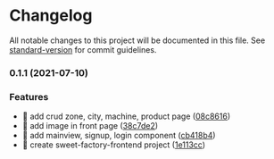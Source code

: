 # Changelog

All notable changes to this project will be documented in this file. See [standard-version](https://github.com/conventional-changelog/standard-version) for commit guidelines.

### 0.1.1 (2021-07-10)


### Features

* 🎸 add crud zone, city, machine, product page ([08c8616](https://github.com/yeukfei02/sweet-factory-frontend/commit/08c8616af4873b9199f97a6bf0f541b83affdf1c))
* 🎸 add image in front page ([38c7de2](https://github.com/yeukfei02/sweet-factory-frontend/commit/38c7de273ccf8187441ccf6c1add5f9c6f546c60))
* 🎸 add mainview, signup, login component ([cb418b4](https://github.com/yeukfei02/sweet-factory-frontend/commit/cb418b4f87b47d315225c4261f4eed137c25a69a))
* 🎸 create sweet-factory-frontend project ([1e113cc](https://github.com/yeukfei02/sweet-factory-frontend/commit/1e113cc04350e473af61a6f193975948bee2aa2f))
